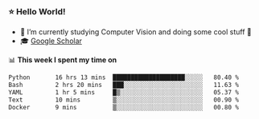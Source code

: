 ### ⭐️ Hello World!

<!--
**hologerry/hologerry** is a ✨ _special_ ✨ repository because its `README.md` (this file) appears on your GitHub profile.

Here are some ideas to get you started:

- 🔭 I’m currently working and studying on Computer Vision
- 🌱 I’m currently learning at Peking University
- 💬 Ask me about 
- 📫 How to reach me: E-mail
- 😄 Pronouns: he/his
- ⚡ Fun fact: Music is the Power
-->


- 🔭 I’m currently studying Computer Vision and doing some cool stuff 🤖
- 🎓 [Google Scholar](https://scholar.google.com/citations?user=3ykqW9wAAAAJ&hl=en)


📊 **This week I spent my time on**

<!--START_SECTION:waka-->

```txt
Python       16 hrs 13 mins  ████████████████████░░░░░   80.40 %
Bash         2 hrs 20 mins   ███░░░░░░░░░░░░░░░░░░░░░░   11.63 %
YAML         1 hr 5 mins     █▒░░░░░░░░░░░░░░░░░░░░░░░   05.37 %
Text         10 mins         ▒░░░░░░░░░░░░░░░░░░░░░░░░   00.90 %
Docker       9 mins          ▒░░░░░░░░░░░░░░░░░░░░░░░░   00.80 %
```

<!--END_SECTION:waka-->
